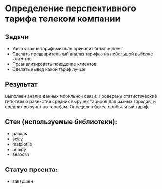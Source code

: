 # Определение перспективного тарифа телеком компании

## Задачи
+ Узнать какой тарифный план приносит больше денег
+ Сделать предварительный анализ тарифов на небольшой выборке клиентов
+ Проанализировать поведение клиентов
+ Сделать вывод какой тариф лучше

## Результат
Выполнен анализ данных мобильной связи. Проверены статистические гипотезы о равенстве средних выручек тарифов для разных городов, и средних выручек по тарифам. Определен более прибыльный тариф.

## Стек (используемые библиотеки):
+ pandas
+ scipy
+ matplotlib
+ numpy
+ seaborn

## Статус проекта: 
+ завершен